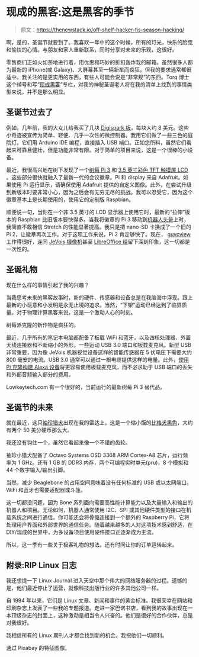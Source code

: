 # 现成的黑客:这是黑客的季节

> 原文：<https://thenewstack.io/off-shelf-hacker-tis-season-hacking/>

啊，是的，圣诞节就要到了。我喜欢一年中的这个时候，所有的灯光，快乐的脸庞和愉快的心情。与朋友和家人重新联系，同时分享对未来的乐观，这很好。

零售商们正如火如荼地进行着，用优惠和巧妙的折扣轰炸我的邮箱。虽然很多人都为最新的 iPhone(或 Galaxy)、大屏幕甚至一辆新车而疯狂，但我的要求通常都很适中。我关注的是更实用的东西，有些人可能会说是“非常规”的东西。Torq 博士这个绰号和写“[现成黑客](/tag/off-the-shelf-hacker/)”专栏，对我的神秘圣诞老人将在我的清单上找到的事情类型来说，并不是那么明显。

## 圣诞节过去了

例如，几年前，我的大女儿给我买了几块 [Digispark 板](http://digistump.com/products/1)，每块大约 8 美元。这些小奇迹被宣传为简单、轻便、几乎一次性的微控制器。我用它们做了一些三色的庭院灯。它们用 Arduino IDE 编程，直接插入 USB 端口。正如您所料，虽然它们看起来可靠且健壮，但是功能非常有限。对于简单的项目来说，这是一个很棒的小设备。

最近，我很高兴地在树下发现了一个[树莓 Pi 3](https://www.adafruit.com/product/3055) 和 [3.5 英寸彩色 TFT 触摸屏 LCD](https://www.adafruit.com/product/2097) 。这些部分很快就融入了最新一代的会议徽章。Pi 和 display 来自 Adafruit。如果使用 Pi 运行显示，请确保使用 Adafruit 提供的自定义图像。此外，在尝试升级到新版本时要非常小心，因为之后会有无穷无尽的挑战。我可以忍受它，因为这个徽章基本上是长期使用的，使用它的定制版 Raspbian。

顺便说一句，当你在一个非 3.5 英寸的 LCD 显示器上使用它时，最新的“拉伸”版本的 Raspbian 比旧版本要快得多。当我将徽章的 Pi 3 移动到[机器人头骨](https://thenewstack.io/machine-vision-camera-meets-robot-skull/)上时，我简直不敢相信 Stretch 的性能显著提高。我只是把 nano-SD 卡换成了一个旧的 Pi 2，让徽章再次工作。对于这项工作来说，Pi 2 肯定够快了。现在， [guvcview](http://guvcview.sourceforge.net/) 工作得很好，连同 [JeVois 摄像机](http://jevois.org/)甚至 [LibreOffice 给](https://www.libreoffice.org/discover/impress/)留下深刻印象，这一切都是一次性的。

## 圣诞礼物

现在什么样的事情引起了我的兴趣？

当我思考未来的黑客故事时，新的硬件、传感器和设备总是在我脑海中浮现。跟上最新的小玩意和小发明是永无止境的追求。当然，“下架”运动已经达到了临界质量。对于物理计算黑客来说，这是一个激动人心的时刻。

树莓派克隆的新作物是疯狂的。

最近，几乎所有的笔记本电脑都配备了板载 WiFi 和蓝牙，以及四核处理器、外置天线连接器和不断缩小的外形。一些运动 USB 3.0 端口和板载麦克风。新型 USB 非常重要，因为像 JeVois 机器视觉设备这样的智能传感器在 5 伏电压下需要大约 800 毫安的电流。USB 3.0 通常可以通过一根电缆提供这样的电量。此外，[使用 Pi 克隆构建 Alexa 设备](https://thenewstack.io/off-shelf-hacker-virtual-physical-alexa-using-3-internet-services/)将更容易使用板载麦克风，而不必求助于 USB 端口的丢失和外部音频输入部分的费用。

Lowkeytech.com 有一个很好的，当前运行的最新树莓 Pi 3 替代品。

## 圣诞节的未来

就在最近，这只[袖珍猎犬](https://beagleboard.org/pocket)出现在我的雷达上。这是一个缩小版的[比格犬黑色](https://beagleboard.org/black)，大约有两个 50 美分硬币那么大。

我还没有钩住一个，虽然它看起来像一个不错的齿轮。

袖珍小猎犬配备了 Octavo Systems OSD 3368 ARM Cortex-A8 芯片，运行频率为 1 GHz。还有 1 GB 的 DDR3 内存，两个可编程实时单元(pru)，8 个模拟和 44 个数字输入/输出引脚。

当然，减少 Beaglebone 的占用空间意味着没有任何标准的 USB 或以太网端口。WiFi 和蓝牙也需要适配器或斗篷。

这一切都没问题，因为 Bone 系列面向需要高性能计算能力以及大量输入和输出的机器人和项目。无论如何，机器人通常使用 I2C、SPI 或其他硬件类型的接口在机载系统之间进行通信。你可能还会将骨骼连接到一个额外的 Raspberry Pi，它将处理用户界面和外部世界的通信任务。随着越来越多的人对这项技术感到舒适，在 DIY/现成的世界中，为多设备项目使用硬件接口正逐渐成为主流。

所以，这一季有一些关于极客礼物的想法。还有时间让你的订单运转起来。

## 附录:RIP Linux 日志

我还想提一下 Linux Journal 进入天空中那个伟大的网络服务器的过程。遗憾的是，他们最近停止了运营，就像科技出版行业的许多其他公司一样。

自 1994 年以来，它们是 Linux 文章、新闻和事件的黄金标准。我很荣幸在网站和印刷杂志上发表了一些我的专题报道。走进一家巴诺书店，看到我的故事出现在一本顶级杂志的封面上，这种激动是相当令人兴奋的。他们是很好的合作伙伴，总是对我很好。

我相信所有的 Linux 期刊人才都会找到新的机会。我祝他们一切顺利。

通过 Pixabay 的特征图像。

<svg xmlns:xlink="http://www.w3.org/1999/xlink" viewBox="0 0 68 31" version="1.1"><title>Group</title> <desc>Created with Sketch.</desc></svg>
